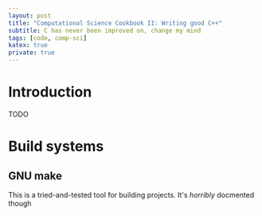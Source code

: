 ```yaml
---
layout: post
title: "Computational Science Cookbook II: Writing good C++"
subtitle: C has never been improved on, change my mind
tags: [code, comp-sci]
katex: true
private: true
---
```






# Introduction

TODO

# Build systems

## GNU make
This is a tried-and-tested tool for building projects. It's _horribly_ docmented though






